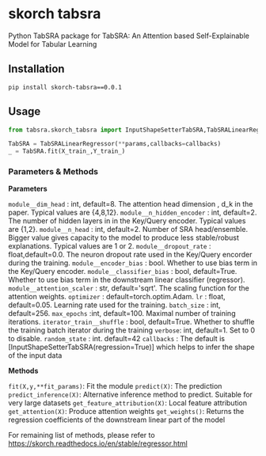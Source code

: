 # skorch tabsra
Python TabSRA package for TabSRA: An Attention based Self-Explainable Model for Tabular Learning
## Installation 
```pip install skorch-tabsra==0.0.1```
## Usage 
```python
from tabsra.skorch_tabsra import InputShapeSetterTabSRA,TabSRALinearRegressor

TabSRA = TabSRALinearRegressor(**params,callbacks=callbacks)
_ = TabSRA.fit(X_train_,Y_train_)
```
### Parameters & Methods 

**Parameters**

```module__dim_head``` : int, default=8. The attention head dimension , d_k in the paper. Typical values are {4,8,12}.
```module__n_hidden_encoder``` : int, default=2. The number of hidden layers in in the Key/Query encoder. Typical values are {1,2}. 
```module__n_head``` : int, default=2. Number of SRA head/ensemble. Bigger value gives capacity to the model to produce less stable/robust explanations. Typical values are 1 or 2. 
```module__dropout_rate``` : float,default=0.0. The neuron dropout rate used in the Key/Query encorder during the training. 
```module__encoder_bias``` : bool. Whether to use bias term in the Key/Query encoder. 
```module__classifier_bias``` : bool, default=True. Whether to use bias term in the downstream linear classifier (regressor).
```module__attention_scaler``` : str, default='sqrt'. The scaling function for the attention weights.
```optimizer``` : default=torch.optim.Adam.
```lr``` : float, default=0.05. Learning rate used for the training. 
```batch_size``` : int, default=256.
```max_epochs``` :int, default=100. Maximal number of training iterations.
```iterator_train__shuffle``` : bool, default=True. Whether to shuffle the training batch iterator during the training
```verbose```: int, default=1. Set to 0 to  disable.
```random_state``` : int. default=42
```callbacks``` : The default is [InputShapeSetterTabSRA(regression=True)] which helps to infer the shape of the input data 

**Methods**

```fit(X,y,**fit_params)```: Fit the module
```predict(X)```: The prediction 
```predict_inference(X)```: Alternative inference method to predict. Suitable for very large datasets
```get_feature_attribution(X)```: Local feature attribution 
```get_attention(X)```: Produce attention weights
```get_weights()```: Returns the regression coefficients of the downstream linear part of the model

For remaining list of methods, please refer to https://skorch.readthedocs.io/en/stable/regressor.html
